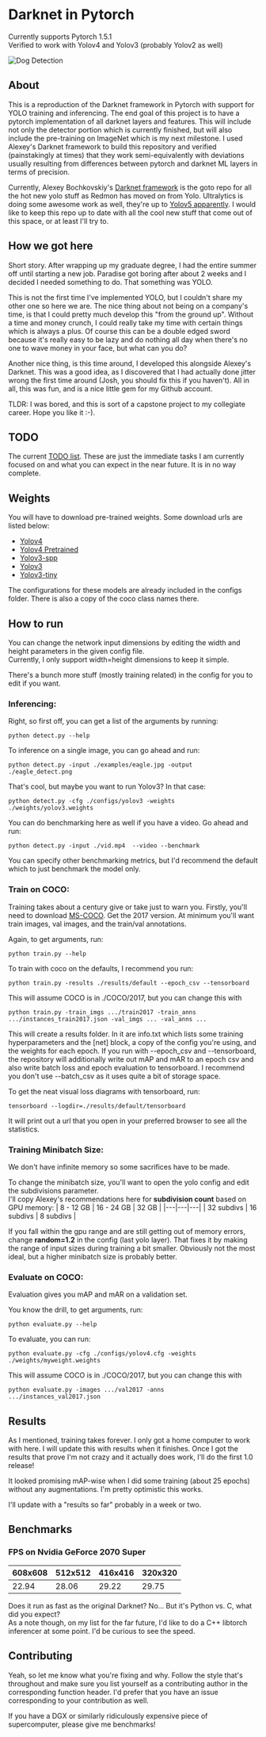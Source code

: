 # Darknet in Pytorch
Currently supports Pytorch 1.5.1  
Verified to work with Yolov4 and Yolov3 (probably Yolov2 as well)

![Dog Detection](https://lh3.googleusercontent.com/OyZTbeMh7E5C5LUMmWkfdgxFs38FTV7KQlHGir9Y-HNE1VJhnh80iMmem2Emdaq4P_u-jKSOFlQJ1PBut3mdiIZhbQqrqPQ7JNrZd9p-tkYDKadOd_leS7b2GIIwdO-L2GH7u_E1CQ=w2400 "Dog Detection")

## About
This is a reproduction of the Darknet framework in Pytorch with support for YOLO training and inferencing. The end goal of this project is to have a pytorch implementation of all darknet layers and features. This will include not only the detector portion which is currently finished, but will also include the pre-training on ImageNet which is my next milestone. I used Alexey's Darknet framework to build this repository and verified (painstakingly at times) that they work semi-equivalently with deviations usually resulting from differences between pytorch and darknet ML layers in terms of precision.

Currently, Alexey Bochkovskiy's [Darknet framework](https://github.com/AlexeyAB/darknet) is the goto repo for all the hot new yolo stuff as Redmon has moved on from Yolo. Ultralytics is doing some awesome work as well, they're up to [Yolov5 apparently](https://github.com/ultralytics/yolov5). I would like to keep this repo up to date with all the cool new stuff that come out of this space, or at least I'll try to.

## How we got here
Short story. After wrapping up my graduate degree, I had the entire summer off until starting a new job. Paradise got boring after about 2 weeks and I decided I needed something to do. That something was YOLO. 

This is not the first time I've implemented YOLO, but I couldn't share my other one so here we are. The nice thing about not being on a company's time, is that I could pretty much develop this "from the ground up". Without a time and money crunch, I could really take my time with certain things which is always a plus. Of course this can be a double edged sword because it's really easy to be lazy and do nothing all day when there's no one to wave money in your face, but what can you do? 

Another nice thing, is this time around, I developed this alongside Alexey's Darknet. This was a good idea, as I discovered that I had actually done jitter wrong the first time around (Josh, you should fix this if you haven't). All in all, this was fun, and is a nice little gem for my Github account.

TLDR: I was bored, and this is sort of a capstone project to my collegiate career. Hope you like it :-).

## TODO
The current [TODO list](https://docs.google.com/document/d/1WvkFzX29_vPRy2sYOeLbDnoJ4yiQsT7GAHyvyxOsC2w/edit?usp=sharing). These are just the immediate tasks I am currently focused on and what you can expect in the near future. It is in no way complete.

## Weights
You will have to download pre-trained weights. Some download urls are listed below:
* [Yolov4](https://github.com/AlexeyAB/darknet/releases/download/darknet_yolo_v3_optimal/yolov4.weights)
* [Yolov4 Pretrained](https://drive.google.com/file/d/13kN5sb0jJtoP9XVKu9Y2_Fqwo0BSz-Yj/view?usp=sharing)
* [Yolov3-spp](https://pjreddie.com/media/files/yolov3-spp.weights)
* [Yolov3](https://pjreddie.com/media/files/yolov3.weights)
* [Yolov3-tiny](https://pjreddie.com/media/files/yolov3-tiny.weights)

The configurations for these models are already included in the configs folder. There is also a copy of the coco class names there.


## How to run
You can change the network input dimensions by editing the width and height parameters in the given config file.   
Currently, I only support width=height dimensions to keep it simple. 

There's a bunch more stuff (mostly training related) in the config for you to edit if you want.

### Inferencing:
Right, so first off, you can get a list of the arguments by running:
```
python detect.py --help
```

To inference on a single image, you can go ahead and run:
```
python detect.py -input ./examples/eagle.jpg -output ./eagle_detect.png
```

That's cool, but maybe you want to run Yolov3? In that case:
```
python detect.py -cfg ./configs/yolov3 -weights ./weights/yolov3.weights
```

You can do benchmarking here as well if you have a video. Go ahead and run:
```
python detect.py -input ./vid.mp4  --video --benchmark
```
You can specify other benchmarking metrics, but I'd recommend the default which to just benchmark the model only.

### Train on COCO:
Training takes about a century give or take just to warn you. Firstly, you'll need to download [MS-COCO](https://cocodataset.org/#download). Get the 2017 version. At minimum you'll want train images, val images, and the train/val annotations.

Again, to get arguments, run:
```
python train.py --help
```

To train with coco on the defaults, I recommend you run:
```
python train.py -results ./results/default --epoch_csv --tensorboard
```
This will assume COCO is in ./COCO/2017, but you can change this with
```
python train.py -train_imgs .../train2017 -train_anns .../instances_train2017.json -val_imgs ... -val_anns ...
```

This will create a results folder. In it are info.txt which lists some training hyperparameters and the [net] block, a copy of the config you're using, and the weights for each epoch. If you run with --epoch_csv and --tensorboard, the repository will additionally write out mAP and mAR to an epoch csv and also write batch loss and epoch evaluation to tensorboard. I recommend you don't use --batch_csv as it uses quite a bit of storage space.

To get the neat visual loss diagrams with tensorboard, run:
```
tensorboard --logdir=./results/default/tensorboard
```

It will print out a url that you open in your preferred browser to see all the statistics.

### Training Minibatch Size:
We don't have infinite memory so some sacrifices have to be made. 

To change the minibatch size, you'll want to open the yolo config and edit the subdivisions parameter.  
I'll copy Alexey's recommendations here for **subdivision count** based on GPU memory:
| 8 - 12 GB | 16 - 24 GB | 32 GB |
|---|---|---|
| 32 subdivs  | 16 subdivs | 8 subdivs |

If you fall within the gpu range and are still getting out of memory errors, change **random=1.2** in the config (last yolo layer). That fixes it by making the range of input sizes during training a bit smaller. Obviously not the most ideal, but a higher minibatch size is probably better.

### Evaluate on COCO:
Evaluation gives you mAP and mAR on a validation set.

You know the drill, to get arguments, run:
```
python evaluate.py --help
```

To evaluate, you can run:
```
python evaluate.py -cfg ./configs/yolov4.cfg -weights ./weights/myweight.weights
```
This will assume COCO is in ./COCO/2017, but you can change this with
```
python evaluate.py -images .../val2017 -anns .../instances_val2017.json
```

## Results
As I mentioned, training takes forever. I only got a home computer to work with here. I will update this with results when it finishes. Once I got the results that prove I'm not crazy and it actually does work, I'll do the first 1.0 release!

It looked promising mAP-wise when I did some training (about 25 epochs) without any augmentations. I'm pretty optimistic this works.

I'll update with a "results so far" probably in a week or two.

## Benchmarks
### FPS on Nvidia GeForce 2070 Super 
| 608x608 | 512x512 | 416x416 | 320x320 | 
|---|---|---|---|
| 22.94  | 28.06  | 29.22  | 29.75 |

Does it run as fast as the original Darknet? No... But it's Python vs. C, what did you expect?  
As a note though, on my list for the far future, I'd like to do a C++ libtorch inferencer at some point. I'd be curious to see the speed.

## Contributing
Yeah, so let me know what you're fixing and why. Follow the style that's throughout and make sure you list yourself as a contributing author in the corresponding function header. I'd prefer that you have an issue corresponding to your contribution as well.

If you have a DGX or similarly ridiculously expensive piece of supercomputer, please give me benchmarks!




